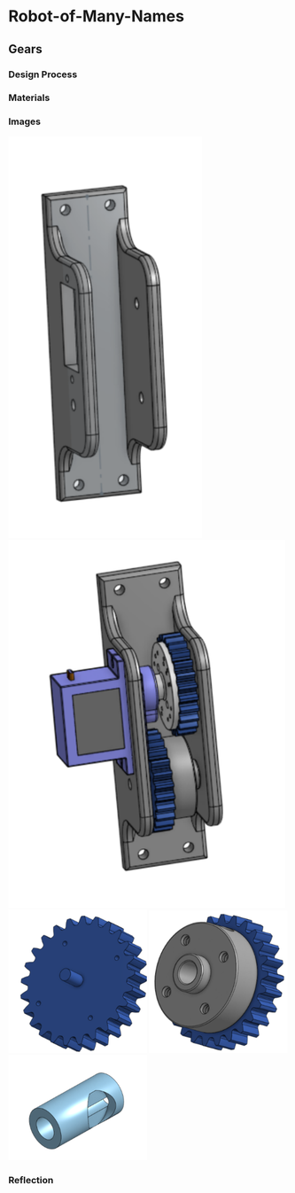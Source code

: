 # Robot-of-Many-Names
## Gears
### Design Process
### Materials
### Images
<img src="GearBox.png" alt="GearBox" style="width:350px;">
<img src="FinalAssembly.png" alt="FinalAssembly" style="width:500px;">
<img src="Servo Gear.png" alt="Servo Gear" style="width:250px;">
<img src="ShaftGear.png" alt="ShaftGear.png" style="width:250px;">
<img src="Sleeve.png" alt="Sleeve" style="width:250px;">

### Reflection
